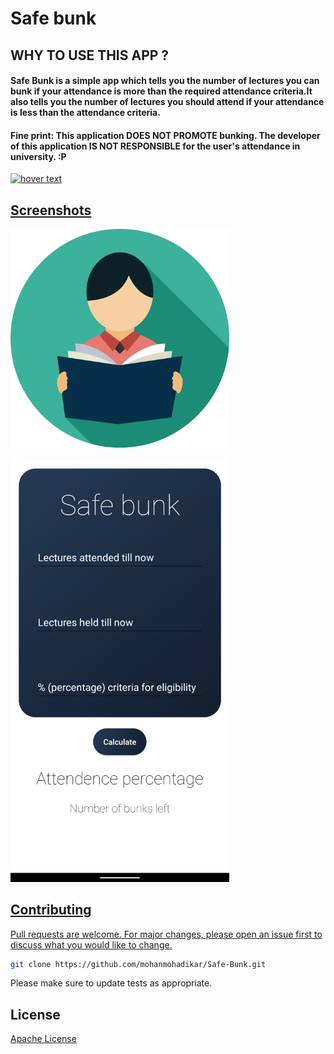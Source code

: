 # Safe bunk



## WHY TO USE THIS APP ?

#### Safe Bunk is a simple app which tells you the number of lectures you can bunk if your attendance is more than the required attendance criteria.It also tells you the number of lectures you should attend if your attendance is less than the attendance criteria. 

#### Fine print: This application DOES NOT PROMOTE bunking. The developer of this application IS NOT RESPONSIBLE for the user's attendance in university. :P





<p align="start">
  <a href="https://play.google.com/store/apps/details?id=com.mohanmohadikar.safebunk">
  <img src="https://images.squarespace-cdn.com/content/v1/5c7d3ddb8d9740304876381e/1555187096213-AC46USTOFK2TQQ4HZUQY/ke17ZwdGBToddI8pDm48kIH0_qySXl3-YfrFnf87-3tZw-zPPgdn4jUwVcJE1ZvWQUxwkmyExglNqGp0IvTJZUJFbgE-7XRK3dMEBRBhUpxJc6MhdK26BmO1kxPJWeBBallpt-3-DXECDksCuJy0ie4ASU6dQ7LbCSjUJOYkHpI/playstore.png" width="200" title="hover text">
  
</p>

## Screenshots

<p align="start">
  <img src="https://github.com/mohanmohadikar/Safe-Bunk/blob/master/student.png" width="350" title="hover text">
  
</p>


<p>
  <img src="https://github.com/mohanmohadikar/Safe-Bunk/blob/master/safe_bunk_ss.png" width="350" title="hover text">
  
</p>






## Contributing
Pull requests are welcome. For major changes, please open an issue first to discuss what you would like to change.

```bash
git clone https://github.com/mohanmohadikar/Safe-Bunk.git
```
Please make sure to update tests as appropriate.

## License
[Apache License](http://www.apache.org/licenses/)
